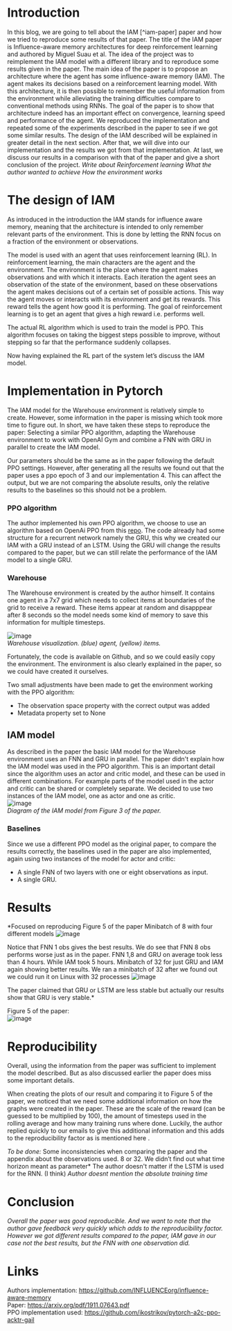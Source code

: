 # Introduction
<!--Erik-->
In this blog, we are going to tell about the IAM [^iam-paper] paper and how we tried to reproduce some results of that paper.
The title of the IAM paper is Influence-aware memory architectures for deep reinforcement learning and authored by Miguel Suau et al.
The idea of the project was to reimplement the IAM model with a different library and to reproduce some results given in the paper.
The main idea of the paper is to propose an architecture where the agent has some influence-aware memory (IAM).
The agent makes its decisions based on a reinforcement learning model.
With this architecture, it is then possible to remember the useful information from the environment while alleviating the training difficulties compare to conventional methods using RNNs.
The goal of the paper is to show that architecture indeed has an important effect on convergence, learning speed and performance of the agent.
We reproduced the implementation and repeated some of the experiments described in the paper to see if we got some similar results. 
The design of the IAM described will be explained in greater detail in the next section.
After that, we will dive into our implementation and the results we got from that implementation. 
At last, we discuss our results in a comparison with that of the paper and give a short conclusion of the project.
*Write about Reinforcement learning*
*What the author wanted to achieve*
*How the environment works*

# The design of IAM
As introduced in the introduction the IAM stands for influence aware memory, meaning that the architecture is intended to only remember relevant parts of the environment. 
This is done by letting the RNN focus on a fraction of the environment or observations. 

The model is used with an agent that uses reinforcement learning (RL). 
In reinforcement learning, the main characters are the agent and the environment. 
The environment is the place where the agent makes observations and with which it interacts. 
Each iteration the agent sees an observation of the state of the environment, based on these observations the agent makes decisions out of a certain set of possible actions. 
This way the agent moves or interacts with its environment and get its rewards. 
This reward tells the agent how good it is performing. 
The goal of reinforcement learning is to get an agent that gives a high reward i.e. performs well. 

The actual RL algorithm which is used to train the model is PPO. 
This algorithm focuses on taking the biggest steps possible to improve, without stepping so far that the performance suddenly collapses. 

Now having explained the RL part of the system let’s discuss the IAM model.


# Implementation in Pytorch
<!--Gijs-->
The IAM model for the Warehouse environment is relatively simple to create. 
However, some information in the paper is missing which took more time to figure out.
In short, we have taken these steps to reproduce the paper: Selecting a similar PPO algorithm, 
adapting the Warehouse environment to work with OpenAI Gym and
combine a FNN with GRU in parallel to create the IAM model.

Our parameters should be the same as in the paper following the default PPO settings. 
However, after generating all the results we found out that the paper uses a ppo epoch of 3
and our implementation 4. This can affect the output, but we are not comparing the absolute results, only the relative results to the baselines so this should not be a problem.

### PPO algorithm
The author implemented his own PPO algorithm, we choose to use an algorithm based on OpenAi PPO from this [repo](https://github.com/ikostrikov/pytorch-a2c-ppo-acktr-gail.).
The code already had some structure for a recurrent network namely the GRU, this why we created our IAM with a GRU instead of an LSTM. 
Using the GRU will change the results compared to the paper, but we can still relate the performance of the IAM model to a single GRU.
### Warehouse
The Warehouse environment is created by the author himself. It contains one agent in a 7x7 grid which needs to collect items at boundaries of the grid to receive a reward.
These items appear at random and disapppear after 8 seconds so the model needs some kind of memory to save this information for multiple timesteps.  

![image](page/images/warehouse.png)  
*Warehouse visualization. (blue) agent, (yellow) items.*

Fortunately, the code is available on Github, and so we could easily copy the environment.
The environment is also clearly explained in the paper, so we could have created it ourselves.

Two small adjustments have been made to get the environment working with the PPO algorithm:
- The observation space property with the correct output was added
- Metadata property set to None



## IAM model
As described in the paper the basic IAM model for the Warehouse environment uses an FNN and GRU in parallel. 
The paper didn't explain how the IAM model was used in the PPO algorithm. This is an important detail since the algorithm uses an actor and critic model, and these can be used in different combinations. 
For example parts of the model used in the actor and critic can be shared or completely separate. We decided to use two instances of the IAM model, one as actor and one as critic.  
![image](page/images/iam_model.png)  
*Diagram of the IAM model from Figure 3 of the paper.*
### Baselines
Since we use a different PPO model as the original paper, to compare the results correctly,
the baselines used in the paper are also implemented, again using two instances of the model for actor and critic:
- A single FNN of two layers with one or eight observations as input.
- A single GRU.

# Results
<!--Erik-->
<!--Zou je misschien kunnen kijken hoe we een legenda kunnen toevoegen aan de plots?-->

*Focused on reproducing Figure 5 of the paper
Minibatch of 8 with four different models
![image](page/images/minibatch8.png)


Notice that FNN 1 obs gives the best results.
We do see that FNN 8 obs performs worse just as in the paper.
FNN 1,8 and GRU on average took less than 4 hours. While IAM took 5 hours.
Minibatch of 32 for just GRU and IAM again showing better results. We ran a minibatch of 32 after we found out we could run it on Linux with 32 processes
![image](page/images/minibatch32.png)

The paper claimed that GRU or LSTM are less stable but actually our results show that GRU is very stable.*

Figure 5 of the paper:  
![image](page/images/paper_figure5.png)

# Reproducibility
<!--Gijs-->
Overall, using the information from the paper was sufficient to implement the model described. 
But as also discussed earlier the paper does miss some important details.

When creating the plots of our result and comparing it to Figure 5 of the paper, we noticed that we need some additional information on how the graphs were created in the paper.
These are the scale of the reward (can be guessed to be multiplied by 100), 
the amount of timesteps used in the rolling average and
how many training runs where done. Luckily, the author replied quickly to our emails to give this additional information and this adds to the reproducibility factor as is mentioned here .

*To be done:*
Some inconsistencies when comparing the paper and the appendix about the observations used. 8 or 32.
We didn’t find out what time horizon meant as parameter*
The author doesn't matter if the LSTM is used for the RNN. (I think)
*Author doesnt mention the absolute training time*
# Conclusion
<!--Gijs-->

*Overall the paper was good reproducible. And we want to note that the author gave feedback very quickly which adds to the reproducibility factor. 
However we got different results compared to the paper, IAM gave in our case not the best results, but the FNN with one observation did.*

# Links
Authors implementation: https://github.com/INFLUENCEorg/influence-aware-memory  
Paper: https://arxiv.org/pdf/1911.07643.pdf  
PPO implementation used: https://github.com/ikostrikov/pytorch-a2c-ppo-acktr-gail